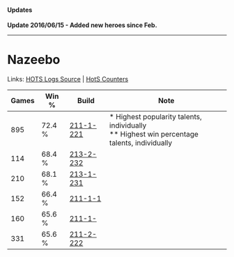 #### Updates

**Update 2016/06/15 - Added new heroes since Feb.**

***

# Nazeebo

Links: [HOTS Logs Source](https://www.hotslogs.com/Sitewide/HeroDetails?Hero=Nazeebo) | [HotS Counters](http://hotscounters.com/#/hero/Nazeebo)

Games  | Win %  | Build     | Note
-----  | -----  | -----     | ----
895    | 72.4 % | [211-1-221](http://www.heroesfire.com/hots/talent-calculator/nazeebo#kCrr) | * Highest popularity talents, individually <br/>** Highest win percentage talents, individually
114    | 68.4 % | [213-2-232](http://www.heroesfire.com/hots/talent-calculator/nazeebo#kH-8) | 
210    | 68.1 % | [213-1-231](http://www.heroesfire.com/hots/talent-calculator/nazeebo#kHkV) | 
152    | 66.4 % | [211-1-1](http://www.heroesfire.com/hots/talent-calculator/nazeebo#TaN) | 
160    | 65.6 % | [211-1-](http://www.heroesfire.com/hots/talent-calculator/nazeebo#2zF) | 
331    | 65.6 % | [211-2-222](http://www.heroesfire.com/hots/talent-calculator/nazeebo#kD5U) | 
